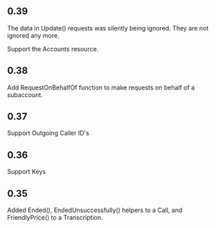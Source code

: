 ## 0.39

The data in Update() requests was silently being ignored. They are not ignored
any more.

Support the Accounts resource.

## 0.38

Add RequestOnBehalfOf function to make requests on behalf of a subaccount.

## 0.37

Support Outgoing Caller ID's

## 0.36

Support Keys

## 0.35

Added Ended(), EndedUnsuccessfully() helpers to a Call, and FriendlyPrice() to
a Transcription.
